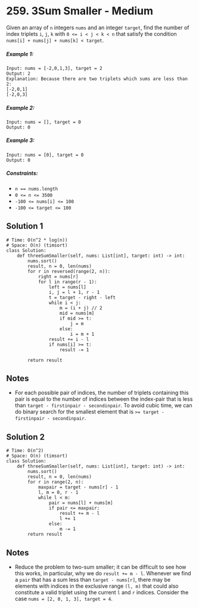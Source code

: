 # 259. 3Sum Smaller - Medium

Given an array of `n` integers `nums` and an integer `target`, find the number of index triplets `i`, `j`, `k` with `0 <= i < j < k < n` that satisfy the condition `nums[i] + nums[j] + nums[k] < target`.

##### Example 1:

```
Input: nums = [-2,0,1,3], target = 2
Output: 2
Explanation: Because there are two triplets which sums are less than 2:
[-2,0,1]
[-2,0,3]
```

##### Example 2:

```
Input: nums = [], target = 0
Output: 0
```

##### Example 3:

```
Input: nums = [0], target = 0
Output: 0
```

##### Constraints:

- `n == nums.length`
- `0 <= n <= 3500`
- `-100 <= nums[i] <= 100`
- `-100 <= target <= 100`

## Solution 1

```
# Time: O(n^2 * log(n))
# Space: O(n) (timsort)
class Solution:
    def threeSumSmaller(self, nums: List[int], target: int) -> int:
        nums.sort()
        result, n = 0, len(nums)
        for r in reversed(range(2, n)):
            right = nums[r]
            for l in range(r - 1):
                left = nums[l]
                i, j = l + 1, r - 1
                t = target - right - left
                while i < j:
                    m = (i + j) // 2
                    mid = nums[m]
                    if mid >= t:
                        j = m
                    else:
                        i = m + 1
                result += i - l
                if nums[i] >= t:
                    result -= 1
            
        return result
```

## Notes
- For each possible pair of indices, the number of triplets containing this pair is equal to the number of indices between the index-pair that is less than `target - firstinpair - secondinpair`. To avoid cubic time, we can do binary search for the smallest element that is `>= target - firstinpair - secondinpair`.

## Solution 2

```
# Time: O(n^2)
# Space: O(n) (timsort)
class Solution:
    def threeSumSmaller(self, nums: List[int], target: int) -> int:
        nums.sort()
        result, n = 0, len(nums)
        for r in range(2, n):
            maxpair = target - nums[r] - 1
            l, m = 0, r - 1
            while l < m:
                pair = nums[l] + nums[m]
                if pair <= maxpair:
                    result += m - l
                    l += 1
                else:
                    m -= 1
        return result
```

## Notes
- Reduce the problem to two-sum smaller; it can be difficult to see how this works, in particular, why we do `result += m - l`. Whenever we find a `pair` that has a sum less than `target - nums[r]`, there may be elements with indices in the exclusive range `(l, m)` that could also constitute a valid triplet using the current `l` and `r` indices. Consider the case `nums = [2, 0, 1, 3], target = 4`.